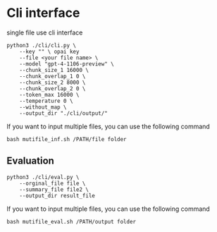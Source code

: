 # Cli interface
single file use cli interface
```
python3 ./cli/cli.py \
    --key "" \ opai key
    --file <your file name> \
    --model "gpt-4-1106-preview" \
    --chunk_size_1 16000 \
    --chunk_overlap_1 0 \
    --chunk_size_2 8000 \
    --chunk_overlap_2 0 \
    --token_max 16000 \
    --temperature 0 \
    --without_map \
    --output_dir "./cli/output/"
```
If you want to input multiple files, you can use the following command
```
bash mutifile_inf.sh /PATH/file folder
```

## Evaluation
```
python3 ./cli/eval.py \
    --orginal_file file \
    --summary_file file2 \
    --output_dir result_file
```

If you want to input multiple files, you can use the following command
```
bash mutifile_eval.sh /PATH/output folder
```